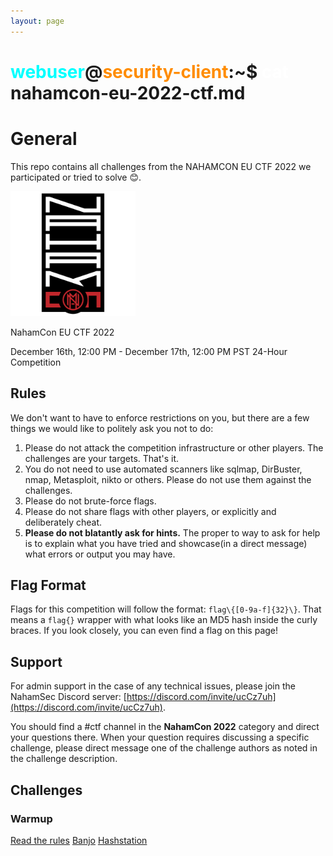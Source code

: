 ```yaml
---
layout: page
---
```


# <span style="color: cyan;">webuser</span>@<span style="color: darkorange;">security-client</span>:~$ <span style="color: white;">cat</span> nahamcon-eu-2022-ctf.md

# General

This repo contains all challenges from the NAHAMCON EU CTF 2022 we participated or tried to solve 😊.

<img src="naham_banner.png" alt="NahamCon EU CTF 2022 Logo" width="200"/>

NahamCon EU CTF 2022

December 16th, 12:00 PM - December 17th, 12:00 PM PST
24-Hour Competition

## Rules

We don't want to have to enforce restrictions on you, but there are a few things we would like to politely ask you not to do:

1. Please do not attack the competition infrastructure or other players. The challenges are your targets. That's it.
1. You do not need to use automated scanners like sqlmap, DirBuster, nmap, Metasploit, nikto or others. Please do not use them against the challenges.
1. Please do not brute-force flags.
1. Please do not share flags with other players, or explicitly and deliberately cheat.
1. **Please do not blatantly ask for hints.** The proper to way to ask for help is to explain what you have tried and showcase(in a direct message) what errors or output you may have.

## Flag Format

Flags for this competition will follow the format: `flag\{[0-9a-f]{32}\}`. That means a ``flag{}`` wrapper with what looks like an MD5 hash inside the curly braces. If you look closely, you can even find a flag on this page!

## Support

For admin support in the case of any technical issues, please join the NahamSec Discord server: [https://discord.com/invite/ucCz7uh](https://discord.com/invite/ucCz7uh).

You should find a #ctf channel in the **NahamCon 2022** category and direct your questions there. When your question requires discussing a specific challenge, please direct message one of the challenge authors as noted in the challenge description.

## Challenges

### Warmup

[Read the rules](/writeups/nahamcon-eu-2022/warmup/read_the_rules.md)
[Banjo](/writeups/nahamcon-eu-2022/warmup/banjo.md)
[Hashstation](/writeups/nahamcon-eu-2022/warmup/hashstation.md)